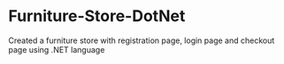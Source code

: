 # Furniture-Store-DotNet
Created a furniture store with registration page, login page and checkout page using .NET language

